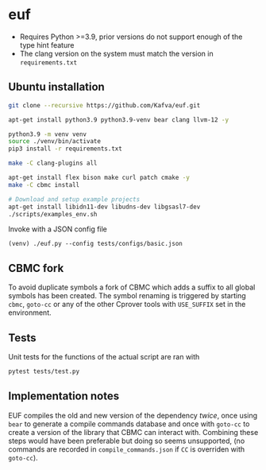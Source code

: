 # euf
* Requires Python >=3.9, prior versions do not support enough of the type hint feature
* The clang version on the system must match the version in `requirements.txt`

## Ubuntu installation
```sh
git clone --recursive https://github.com/Kafva/euf.git

apt-get install python3.9 python3.9-venv bear clang llvm-12 -y

python3.9 -m venv venv
source ./venv/bin/activate
pip3 install -r requirements.txt

make -C clang-plugins all

apt-get install flex bison make curl patch cmake -y
make -C cbmc install

# Download and setup example projects
apt-get install libidn11-dev libudns-dev libgsasl7-dev
./scripts/examples_env.sh
```

Invoke with a JSON config file
```
(venv) ./euf.py --config tests/configs/basic.json
```

## CBMC fork
To avoid duplicate symbols a fork of CBMC which adds a suffix to all global symbols has been created. The symbol renaming is triggered by starting `cbmc`, `goto-cc` or any of the other Cprover tools with `USE_SUFFIX` set in the environment.

## Tests
Unit tests for the functions of the actual script are ran with
```sh
pytest tests/test.py
```

## Implementation notes
EUF compiles the old and new version of the dependency _twice_, once using `bear` to generate a compile commands database and once with `goto-cc` to create a version of the library that CBMC can interact with. Combining these steps would have been preferable but doing so seems unsupported, (no commands are recorded in `compile_commands.json` if `CC` is overriden with `goto-cc`).

